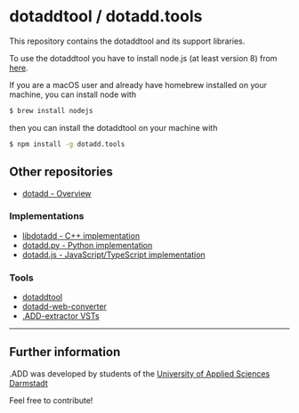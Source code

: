 # dotaddtool / dotadd.tools

This repository contains the dotaddtool and its support libraries.


To use the dotaddtool you have to install node.js (at least version 8) from [here](https://nodejs.org/en/). 

If you are a macOS user and already have homebrew installed on your machine, you can install node with

```bash
$ brew install nodejs
```

then you can install the dotaddtool on your machine with

```bash
$ npm install -g dotadd.tools
```

## Other repositories

- [dotadd - Overview](https://github.com/smp-3d/dotadd "dotadd Overview")

### Implementations

- [libdotadd - C++ implementation](https://github.com/smp-3d/libdotadd ".ADD C++")
- [dotadd.py - Python implementation](https://github.com/smp-3d/dotadd.py ".ADD Python")
- [dotadd.js - JavaScript/TypeScript implementation](https://github.com/smp-3d/dotadd.js)

### Tools

- [dotaddtool](https://github.com/smp-3d/dotadd.tools ".ADD-console tool")
- [dotadd-web-converter](https://smp-3d.github.io/dotadd-online-converter)
- [.ADD-extractor VSTs](https://github.com/smp-3d/dotadd-dec-ripper ".ADD-extractor VST")

------

## Further information

.ADD was developed by students of the [University of Applied Sciences Darmstadt](https://h-da.de/ "h_da - University of Applied Sciences Darmstadt")

Feel free to contribute!
